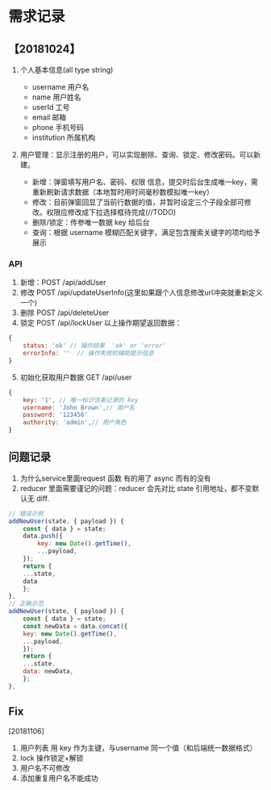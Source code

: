# 需求记录

## 【20181024】

1. 个人基本信息(all type string)
    - username 用户名
    - name 用户姓名
    - userId  工号
    - email 邮箱
    - phone 手机号码
    - institution 所属机构

2. 用户管理：显示注册的用户，可以实现删除、查询、锁定、修改密码。可以新建。
    - 新增：弹窗填写用户名、密码、权限 信息，提交时后台生成唯一key，需重新刷新请求数据（本地暂时用时间毫秒数模拟唯一key）
    - 修改：目前弹窗回显了当前行数据的值，并暂时设定三个子段全部可修改。权限应修改成下拉选择框待完成(//TODO)
    - 删除/锁定：传参唯一数据 key 给后台
    - 查询：根据 username 模糊匹配关键字，满足包含搜索关键字的项均给予展示

### API

1. 新增：POST /api/addUser
2. 修改  POST /api/updateUserInfo(这里如果跟个人信息修改url冲突就重新定义一个)
3. 删除  POST /api/deleteUser
4. 锁定  POST /api/lockUser
以上操作期望返回数据：
```js
{
    status: 'ok' // 操作结果  'ok' or 'error'
    errorInfo: ''  // 操作失败的辅助提示信息
}
```
5. 初始化获取用户数据 GET  /api/user
```js
{
    key: '1', // 唯一标识该条记录的 key
    username: 'John Brown',// 用户名
    password: '123456'
    authority: 'admin',// 用户角色 
}
```

## 问题记录

1. 为什么service里面request 函数 有的用了 async 而有的没有
2. reducer 里面需要谨记的问题：reducer 会先对比 state 引用地址，都不变默认无 diff.
```js
// 错误示例
addNewUser(state, { payload }) {
    const { data } = state;
    data.push({
        key: new Date().getTime(),
        ...payload,
    });
    return {
    ...state,
    data
    };
},
// 正确示范
addNewUser(state, { payload }) {
    const { data } = state;
    const newData = data.concat({
    key: new Date().getTime(),
    ...payload,
    });
    return {
    ...state,
    data: newData,
    };
},
```

## Fix 

[20181106] 
1. 用户列表 用 key 作为主键，与username 同一个值（和后端统一数据格式）
2. lock 操作锁定+解锁
3. 用户名不可修改
4. 添加重复用户名不能成功